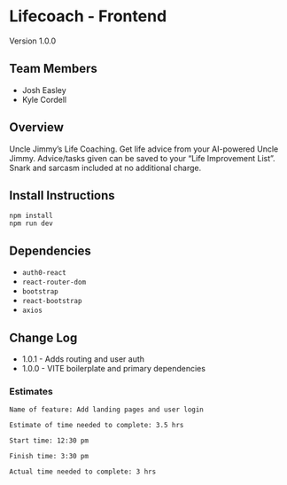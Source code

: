 # Lifecoach - Frontend

Version 1.0.0

## Team Members

- Josh Easley
- Kyle Cordell

## Overview

Uncle Jimmy’s Life Coaching. Get life advice from your AI-powered Uncle Jimmy. Advice/tasks given can be saved to your “Life Improvement List”. Snark and sarcasm included at no additional charge.

## Install Instructions
```
npm install
npm run dev
```
## Dependencies
- `auth0-react`
- `react-router-dom`
- `bootstrap`
- `react-bootstrap`
- `axios`

## Change Log

- 1.0.1 - Adds routing and user auth
- 1.0.0 - VITE boilerplate and primary dependencies

### Estimates

```
Name of feature: Add landing pages and user login

Estimate of time needed to complete: 3.5 hrs

Start time: 12:30 pm

Finish time: 3:30 pm

Actual time needed to complete: 3 hrs
```
